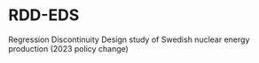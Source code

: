# RDD-EDS
Regression Discontinuity Design study of Swedish nuclear energy production (2023 policy change)
